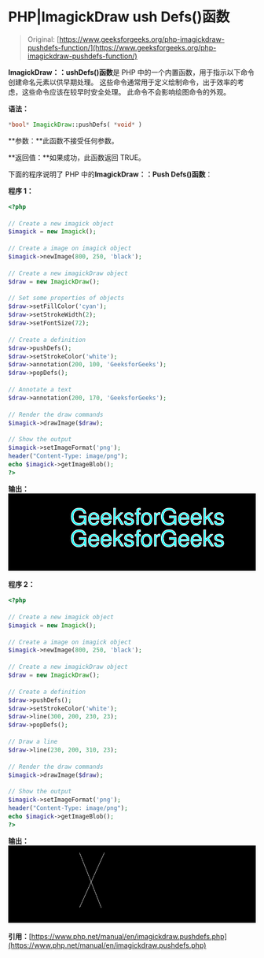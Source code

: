 # PHP|ImagickDraw ush Defs()函数

> Original: [https://www.geeksforgeeks.org/php-imagickdraw-pushdefs-function/](https://www.geeksforgeeks.org/php-imagickdraw-pushdefs-function/)

**ImagickDraw：：ushDefs()函数**是 PHP 中的一个内置函数，用于指示以下命令创建命名元素以供早期处理。 这些命令通常用于定义绘制命令，出于效率的考虑，这些命令应该在较早时安全处理。 此命令不会影响绘图命令的外观。

**语法：**

```php
*bool* ImagickDraw::pushDefs( *void* )
```

**参数：**此函数不接受任何参数。

**返回值：**如果成功，此函数返回 TRUE。

下面的程序说明了 PHP 中的**ImagickDraw：：Push Defs()函数**：

**程序 1：**

```php
<?php

// Create a new imagick object
$imagick = new Imagick();

// Create a image on imagick object
$imagick->newImage(800, 250, 'black');

// Create a new imagickDraw object
$draw = new ImagickDraw();

// Set some properties of objects
$draw->setFillColor('cyan');
$draw->setStrokeWidth(2);
$draw->setFontSize(72);

// Create a definition
$draw->pushDefs();
$draw->setStrokeColor('white');
$draw->annotation(200, 100, 'GeeksforGeeks');
$draw->popDefs();

// Annotate a text
$draw->annotation(200, 170, 'GeeksforGeeks');

// Render the draw commands
$imagick->drawImage($draw);

// Show the output
$imagick->setImageFormat('png');
header("Content-Type: image/png");
echo $imagick->getImageBlob();
?>
```

**输出：**
![](img/978f89edc77eb7772417e8f0103757d0.png)

**程序 2：**

```php
<?php

// Create a new imagick object
$imagick = new Imagick();

// Create a image on imagick object
$imagick->newImage(800, 250, 'black');

// Create a new imagickDraw object
$draw = new ImagickDraw();

// Create a definition
$draw->pushDefs();
$draw->setStrokeColor('white');
$draw->line(300, 200, 230, 23);
$draw->popDefs();

// Draw a line
$draw->line(230, 200, 310, 23);

// Render the draw commands
$imagick->drawImage($draw);

// Show the output
$imagick->setImageFormat('png');
header("Content-Type: image/png");
echo $imagick->getImageBlob();
?>
```

**输出：**
![](img/8ab51a7039e12d02797abe5454a52f62.png)

**引用：**[https://www.php.net/manual/en/imagickdraw.pushdefs.php](https://www.php.net/manual/en/imagickdraw.pushdefs.php)